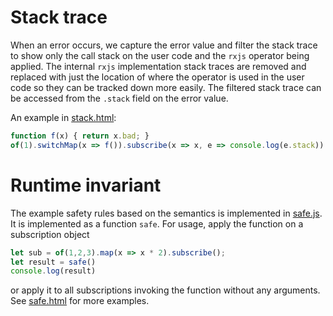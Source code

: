 Stack trace
===========
When an error occurs, we capture the error value and filter the stack trace to
show only the call stack on the user code and the `rxjs` operator being
applied. The internal `rxjs` implementation stack traces are removed and
replaced with just the location of where the operator is used in the user code
so they can be tracked down more easily.
The filtered stack trace can be accessed from the `.stack` field on the error
value.

An example in [stack.html](stack.html):
```javascript
function f(x) { return x.bad; }
of(1).switchMap(x => f()).subscribe(x => x, e => console.log(e.stack))
```

Runtime invariant
=================
The example safety rules based on the semantics is implemented in
[safe.js](safe.js). It is implemented as a function `safe`. For usage, apply the
function on a subscription object
```javascript
let sub = of(1,2,3).map(x => x * 2).subscribe();
let result = safe()
console.log(result)
```

or apply it to all subscriptions invoking the function without any arguments.
See [safe.html](safe.html) for more examples.

